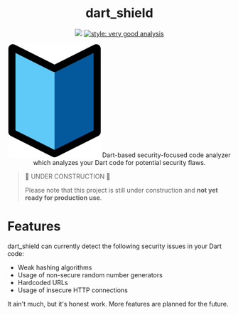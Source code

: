 <h1 align="center">dart_shield</h1>
<div align="center">  

<a href="https://github.com/yardexx/dart_shield/actions/workflows/dart.yml"><img src="https://github.com/yardexx/dart_shield/actions/workflows/dart.yml/badge.svg"/></a>
<a href="https://pub.dev/packages/very_good_analysis"><img src="https://img.shields.io/badge/style-very_good_analysis-B22C89.svg" alt="style: very good analysis"></a>
</div>

<div align="center">
  <picture>
    <source media="(prefers-color-scheme: dark)" srcset="resources/img/shield-logo.svg">
    <img alt="Bearer" src="resources/img/shield-logo.svg">
  </picture>
Dart-based security-focused code analyzer which analyzes your Dart code for potential security flaws.
</div>

> 🚧 UNDER CONSTRUCTION 🚧
> 
> Please note that this project is still under construction and **not yet ready for production use**.

# Features

dart_shield can currently detect the following security issues in your Dart code:
- Weak hashing algorithms
- Usage of non-secure random number generators
- Hardcoded URLs
- Usage of insecure HTTP connections

It ain't much, but it's honest work. More features are planned for the future.
